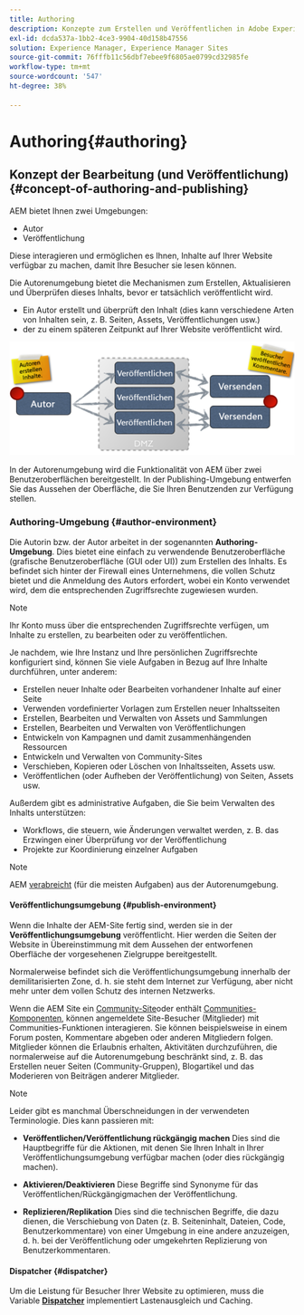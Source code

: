 ```yaml
---
title: Authoring
description: Konzepte zum Erstellen und Veröffentlichen in Adobe Experience Manager 6.5.
exl-id: dcda537a-1bb2-4ce3-9904-40d158b47556
solution: Experience Manager, Experience Manager Sites
source-git-commit: 76fffb11c56dbf7ebee9f6805ae0799cd32985fe
workflow-type: tm+mt
source-wordcount: '547'
ht-degree: 38%

---
```


# Authoring{#authoring}

## Konzept der Bearbeitung (und Veröffentlichung) {#concept-of-authoring-and-publishing}

AEM bietet Ihnen zwei Umgebungen:

* Autor
* Veröffentlichung

Diese interagieren und ermöglichen es Ihnen, Inhalte auf Ihrer Website verfügbar zu machen, damit Ihre Besucher sie lesen können.

Die Autorenumgebung bietet die Mechanismen zum Erstellen, Aktualisieren und Überprüfen dieses Inhalts, bevor er tatsächlich veröffentlicht wird.

* Ein Autor erstellt und überprüft den Inhalt (dies kann verschiedene Arten von Inhalten sein, z. B. Seiten, Assets, Veröffentlichungen usw.)
* der zu einem späteren Zeitpunkt auf Ihrer Website veröffentlicht wird.

![Übersicht über Umgebungen](assets/chlimage_1-132.png)

In der Autorenumgebung wird die Funktionalität von AEM über zwei Benutzeroberflächen bereitgestellt. In der Publishing-Umgebung entwerfen Sie das Aussehen der Oberfläche, die Sie Ihren Benutzenden zur Verfügung stellen.

### Authoring-Umgebung {#author-environment}

Die Autorin bzw. der Autor arbeitet in der sogenannten **Authoring-Umgebung**. Dies bietet eine einfach zu verwendende Benutzeroberfläche (grafische Benutzeroberfläche (GUI oder UI)) zum Erstellen des Inhalts. Es befindet sich hinter der Firewall eines Unternehmens, die vollen Schutz bietet und die Anmeldung des Autors erfordert, wobei ein Konto verwendet wird, dem die entsprechenden Zugriffsrechte zugewiesen wurden.

>[!NOTE]
>
>Ihr Konto muss über die entsprechenden Zugriffsrechte verfügen, um Inhalte zu erstellen, zu bearbeiten oder zu veröffentlichen.

Je nachdem, wie Ihre Instanz und Ihre persönlichen Zugriffsrechte konfiguriert sind, können Sie viele Aufgaben in Bezug auf Ihre Inhalte durchführen, unter anderem:

* Erstellen neuer Inhalte oder Bearbeiten vorhandener Inhalte auf einer Seite
* Verwenden vordefinierter Vorlagen zum Erstellen neuer Inhaltsseiten
* Erstellen, Bearbeiten und Verwalten von Assets und Sammlungen
* Erstellen, Bearbeiten und Verwalten von Veröffentlichungen
* Entwickeln von Kampagnen und damit zusammenhängenden Ressourcen
* Entwickeln und Verwalten von Community-Sites
* Verschieben, Kopieren oder Löschen von Inhaltsseiten, Assets usw.
* Veröffentlichen (oder Aufheben der Veröffentlichung) von Seiten, Assets usw.

Außerdem gibt es administrative Aufgaben, die Sie beim Verwalten des Inhalts unterstützen:

* Workflows, die steuern, wie Änderungen verwaltet werden, z. B. das Erzwingen einer Überprüfung vor der Veröffentlichung
* Projekte zur Koordinierung einzelner Aufgaben

>[!NOTE]
>
>AEM [verabreicht](/help/sites-administering/home.md) (für die meisten Aufgaben) aus der Autorenumgebung.

#### Veröffentlichungsumgebung {#publish-environment}

Wenn die Inhalte der AEM-Site fertig sind, werden sie in der **Veröffentlichungsumgebung** veröffentlicht. Hier werden die Seiten der Website in Übereinstimmung mit dem Aussehen der entworfenen Oberfläche der vorgesehenen Zielgruppe bereitgestellt.

Normalerweise befindet sich die Veröffentlichungsumgebung innerhalb der demilitarisierten Zone, d. h. sie steht dem Internet zur Verfügung, aber nicht mehr unter dem vollen Schutz des internen Netzwerks.

Wenn die AEM Site ein [Community-Site](/help/communities/overview.md)oder enthält [Communities-Komponenten](/help/communities/author-communities.md), können angemeldete Site-Besucher (Mitglieder) mit Communities-Funktionen interagieren. Sie können beispielsweise in einem Forum posten, Kommentare abgeben oder anderen Mitgliedern folgen. Mitglieder können die Erlaubnis erhalten, Aktivitäten durchzuführen, die normalerweise auf die Autorenumgebung beschränkt sind, z. B. das Erstellen neuer Seiten (Community-Gruppen), Blogartikel und das Moderieren von Beiträgen anderer Mitglieder.

>[!NOTE]
>
>Leider gibt es manchmal Überschneidungen in der verwendeten Terminologie. Dies kann passieren mit:
>
>* **Veröffentlichen/Veröffentlichung rückgängig machen**
>  Dies sind die Hauptbegriffe für die Aktionen, mit denen Sie Ihren Inhalt in Ihrer Veröffentlichungsumgebung verfügbar machen (oder dies rückgängig machen).
>
>* **Aktivieren/Deaktivieren**
>  Diese Begriffe sind Synonyme für das Veröffentlichen/Rückgängigmachen der Veröffentlichung.
>
>* **Replizieren/Replikation**
>  Dies sind die technischen Begriffe, die dazu dienen, die Verschiebung von Daten (z. B. Seiteninhalt, Dateien, Code, Benutzerkommentare) von einer Umgebung in eine andere anzuzeigen, d. h. bei der Veröffentlichung oder umgekehrten Replizierung von Benutzerkommentaren.
>

#### Dispatcher {#dispatcher}

Um die Leistung für Besucher Ihrer Website zu optimieren, muss die Variable **[Dispatcher](https://experienceleague.adobe.com/docs/experience-manager-dispatcher/using/dispatcher.html?lang=de)** implementiert Lastenausgleich und Caching.
